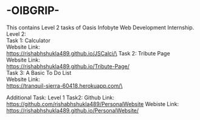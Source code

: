 # -OIBGRIP-
This contains Level 2 tasks of Oasis Infobyte Web Development Internship.\
Level 2:\
        Task 1: Calculator\
              Website Link:\
              https://rishabhshukla489.github.io/JSCalci/\
        Task 2: Tribute Page\
              Website Link:\
              https://rishabhshukla489.github.io/Tribute-Page/ \
        Task 3: A Basic To Do List\
              Website Link:\
              https://tranquil-sierra-60418.herokuapp.com/\
        
Additional Task: 
                Level 1 Task2:
                Github Link:
                https://github.com/rishabhshukla489/PersonalWebsite
                Webiste Link:
                https://rishabhshukla489.github.io/PersonalWebsite/
